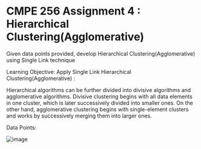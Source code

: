  # CMPE 256 Assignment 4 : Hierarchical Clustering(Agglomerative)

Given data points provided, develop Hierarchical Clustering(Agglomerative) using Single Link technique

Learning Objective: Apply Single Link Hierarchical Clustering(Agglomerative) :

Hierarchical algorithms can be further divided into divisive algorithms and agglomerative algorithms. Divisive clustering begins with all data elements in one cluster, which is later successively divided into smaller ones. On the other hand, agglomerative clustering begins with single-element clusters and works by successively merging them into larger ones.

Data Points:

![image](https://user-images.githubusercontent.com/49525481/138573156-6386a197-fbf6-4556-9f4a-452f945a3edc.png)
